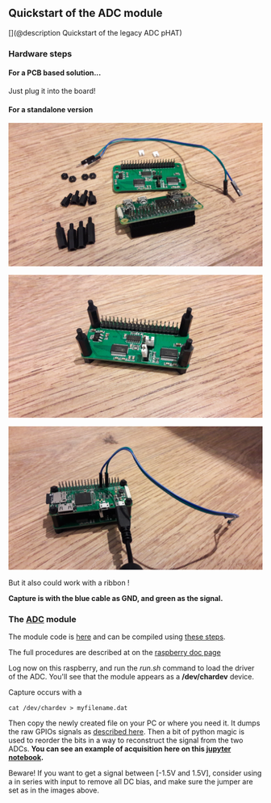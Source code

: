 ## Quickstart of the ADC module

[](@description Quickstart of the legacy ADC pHAT)

### Hardware steps

#### For a PCB based solution...

Just plug it into the board!

#### For a standalone version


![](/elmo/images/qs_v1/20171009_170219.jpg)

![](/elmo/images/qs_v1/20171009_170604.jpg)

![](/elmo/images/qs_v1/20171009_171305.jpg)

But it also could work with a ribbon !


__Capture is with the blue cable as GND, and green as the signal.__

### The [ADC](/elmo/) module

The module code is [here](/elmo/data/scope.c) and can be compiled using [these steps](/elmo/data/PrepKernel.sh).

The full procedures are described at on the [raspberry doc page](/tomtom/)


Log now on this raspberry, and run the _run.sh_ command to load the driver of the ADC. You'll see that the module appears as a  __/dev/chardev__ device.

Capture occurs with a 

    cat /dev/chardev > myfilename.dat

Then copy the newly created file on your PC or where you need it. It dumps the raw GPIOs signals as [described here](/elmo/data/20170613-TestWithRawSignal.ipynb). Then a bit of python magic is used to reorder the bits in a way to reconstruct the signal from the two ADCs. __You can see an example of acquisition here on this [jupyter notebook](/elmo/data/20170714-TwoADCs-Probe.ipynb).__

Beware! If you want to get a signal between [-1.5V and 1.5V], consider using a in series with input to remove all DC bias, and make sure the jumper are set as in the images above.

 
